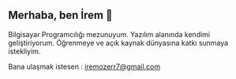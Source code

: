 ## Merhaba, ben İrem 👋

Bilgisayar Programcılığı mezunuyum. Yazılım alanında kendimi geliştiriyorum.
Öğrenmeye ve açık kaynak dünyasına katkı sunmaya istekliyim.

Bana ulaşmak istesen : iremozerr7@gmail.com
<!--
**iozerr/iozerr** is a ✨ _special_ ✨ repository because its `README.md` (this file) appears on your GitHub profile.

Here are some ideas to get you started:

- 🔭 I’m currently working on ...
- 🌱 I’m currently learning ...
- 👯 I’m looking to collaborate on ...
- 🤔 I’m looking for help with ...
- 💬 Ask me about ...
- 📫 How to reach me: ...
- 😄 Pronouns: ...
- ⚡ Fun fact: ...
-->
